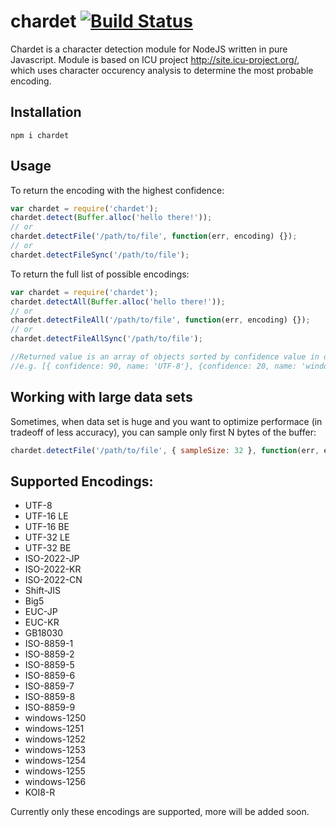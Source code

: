 chardet [![Build Status](https://travis-ci.org/runk/node-chardet.png)](https://travis-ci.org/runk/node-chardet)
=====

Chardet is a character detection module for NodeJS written in pure Javascript.
Module is based on ICU project http://site.icu-project.org/, which uses character
occurency analysis to determine the most probable encoding.

## Installation

```
npm i chardet
```

## Usage

To return the encoding with the highest confidence:

```javascript
var chardet = require('chardet');
chardet.detect(Buffer.alloc('hello there!'));
// or
chardet.detectFile('/path/to/file', function(err, encoding) {});
// or
chardet.detectFileSync('/path/to/file');
```

To return the full list of possible encodings:

```javascript
var chardet = require('chardet');
chardet.detectAll(Buffer.alloc('hello there!'));
// or
chardet.detectFileAll('/path/to/file', function(err, encoding) {});
// or
chardet.detectFileAllSync('/path/to/file');

//Returned value is an array of objects sorted by confidence value in decending order
//e.g. [{ confidence: 90, name: 'UTF-8'}, {confidence: 20, name: 'windows-1252', lang: 'fr'}]
```

## Working with large data sets

Sometimes, when data set is huge and you want to optimize performace (in tradeoff of less accuracy),
you can sample only first N bytes of the buffer:

```javascript
chardet.detectFile('/path/to/file', { sampleSize: 32 }, function(err, encoding) {});
```

## Supported Encodings:

* UTF-8
* UTF-16 LE
* UTF-16 BE
* UTF-32 LE
* UTF-32 BE
* ISO-2022-JP
* ISO-2022-KR
* ISO-2022-CN
* Shift-JIS
* Big5
* EUC-JP
* EUC-KR
* GB18030
* ISO-8859-1
* ISO-8859-2
* ISO-8859-5
* ISO-8859-6
* ISO-8859-7
* ISO-8859-8
* ISO-8859-9
* windows-1250
* windows-1251
* windows-1252
* windows-1253
* windows-1254
* windows-1255
* windows-1256
* KOI8-R

Currently only these encodings are supported, more will be added soon.
